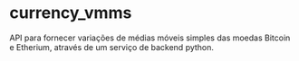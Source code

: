 # currency_vmms
API para fornecer variações de médias móveis simples das moedas Bitcoin e Etherium, através de um serviço de backend python.
